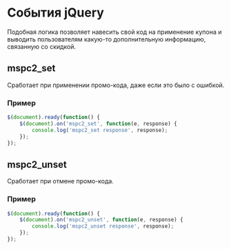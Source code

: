 # События jQuery

Подобная логика позволяет навесить свой код на применение купона и выводить пользователям какую-то дополнительную информацию, связанную со скидкой.

## mspc2_set

Сработает при применении промо-кода, даже если это было с ошибкой.

### Пример

```javascript
$(document).ready(function() {
    $(document).on('mspc2_set', function(e, response) {
        console.log('mspc2_set response', response);
    });
});
```

## mspc2_unset

Сработает при отмене промо-кода.

### Пример

```javascript
$(document).ready(function() {
    $(document).on('mspc2_unset', function(e, response) {
        console.log('mspc2_unset response', response);
    });
});
```
